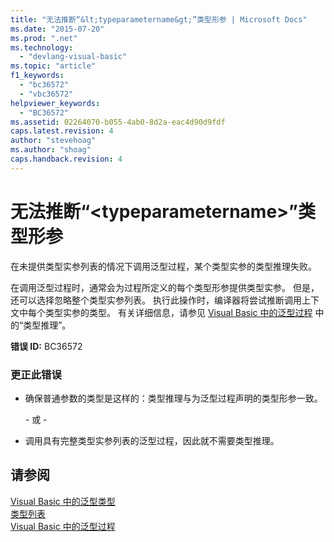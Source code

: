 ```yaml
---
title: "无法推断“&lt;typeparametername&gt;”类型形参 | Microsoft Docs"
ms.date: "2015-07-20"
ms.prod: ".net"
ms.technology: 
  - "devlang-visual-basic"
ms.topic: "article"
f1_keywords: 
  - "bc36572"
  - "vbc36572"
helpviewer_keywords: 
  - "BC36572"
ms.assetid: 02264070-b055-4ab0-8d2a-eac4d90d9fdf
caps.latest.revision: 4
author: "stevehoag"
ms.author: "shoag"
caps.handback.revision: 4
---
```

# 无法推断“&lt;typeparametername&gt;”类型形参
在未提供类型实参列表的情况下调用泛型过程，某个类型实参的类型推理失败。  
  
 在调用泛型过程时，通常会为过程所定义的每个类型形参提供类型实参。 但是，还可以选择忽略整个类型实参列表。 执行此操作时，编译器将尝试推断调用上下文中每个类型实参的类型。 有关详细信息，请参见 [Visual Basic 中的泛型过程](../../visual-basic/programming-guide/language-features/data-types/generic-procedures.md) 中的“类型推理”。  
  
 **错误 ID:** BC36572  
  
### 更正此错误  
  
-   确保普通参数的类型是这样的：类型推理与为泛型过程声明的类型形参一致。  
  
     \- 或 \-  
  
-   调用具有完整类型实参列表的泛型过程，因此就不需要类型推理。  
  
## 请参阅  
 [Visual Basic 中的泛型类型](../../visual-basic/programming-guide/language-features/data-types/generic-types.md)   
 [类型列表](../../visual-basic/language-reference/statements/type-list.md)   
 [Visual Basic 中的泛型过程](../../visual-basic/programming-guide/language-features/data-types/generic-procedures.md)